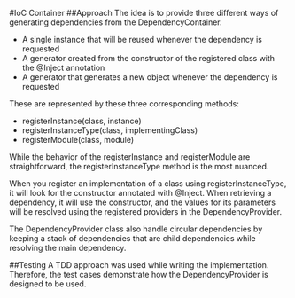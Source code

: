 #IoC Container
##Approach
The idea is to provide three different ways of generating dependencies from the DependencyContainer.
- A single instance that will be reused whenever the dependency is requested
- A generator created from the constructor of the registered class with the @Inject annotation
- A generator that generates a new object whenever the dependency is requested

These are represented by these three corresponding methods:
- registerInstance(class, instance)
- registerInstanceType(class, implementingClass)
- registerModule(class, module)

While the behavior of the registerInstance and registerModule are straightforward,
the  registerInstanceType method is the most nuanced.

When you register an implementation of a class using registerInstanceType, it will look for the constructor annotated with @Inject.
When retrieving a dependency, it will use the constructor, and the values for its parameters will be resolved using the
registered providers in the DependencyProvider.

The DependencyProvider class also handle circular dependencies by keeping a stack of dependencies that are child
dependencies while resolving the main dependency.

##Testing
A TDD approach was used while writing the implementation. Therefore, the test cases demonstrate how the 
DependencyProvider is designed to be used.
